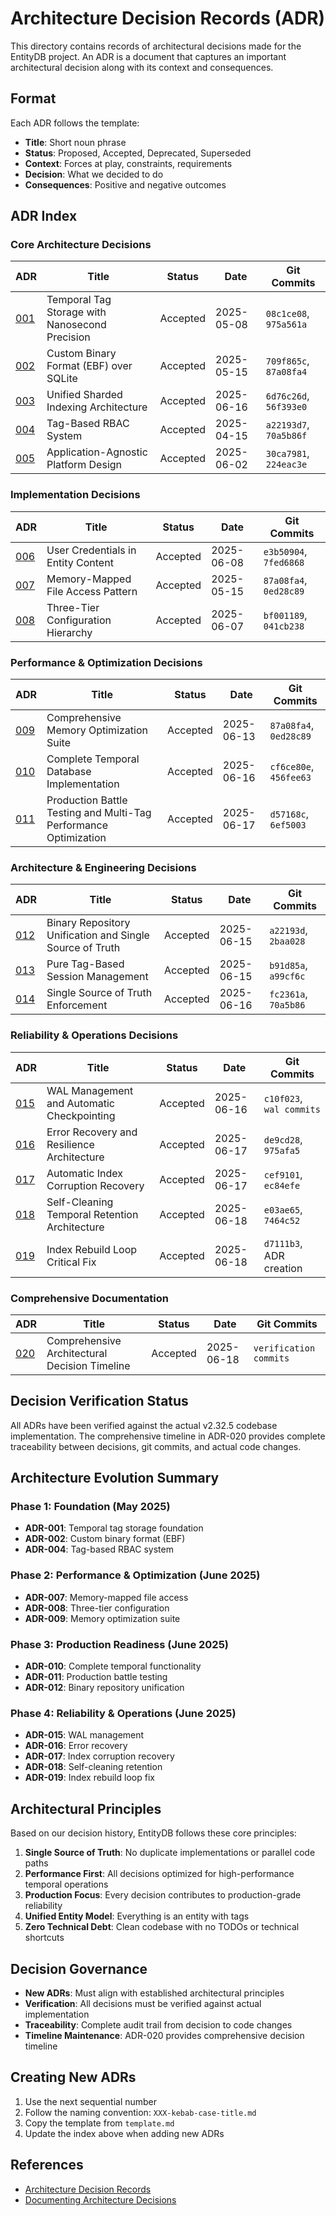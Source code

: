 # Architecture Decision Records (ADR)

This directory contains records of architectural decisions made for the EntityDB project. An ADR is a document that captures an important architectural decision along with its context and consequences.

## Format

Each ADR follows the template:
- **Title**: Short noun phrase
- **Status**: Proposed, Accepted, Deprecated, Superseded
- **Context**: Forces at play, constraints, requirements
- **Decision**: What we decided to do
- **Consequences**: Positive and negative outcomes

## ADR Index

### Core Architecture Decisions

| ADR | Title | Status | Date | Git Commits |
|-----|-------|--------|------|-------------|
| [001](./001-temporal-tag-storage.md) | Temporal Tag Storage with Nanosecond Precision | Accepted | 2025-05-08 | `08c1ce08`, `975a561a` |
| [002](./002-binary-storage-format.md) | Custom Binary Format (EBF) over SQLite | Accepted | 2025-05-15 | `709f865c`, `87a08fa4` |
| [003](./003-unified-sharded-indexing.md) | Unified Sharded Indexing Architecture | Accepted | 2025-06-16 | `6d76c26d`, `56f393e0` |
| [004](./004-tag-based-rbac.md) | Tag-Based RBAC System | Accepted | 2025-04-15 | `a22193d7`, `70a5b86f` |
| [005](./005-application-agnostic-design.md) | Application-Agnostic Platform Design | Accepted | 2025-06-02 | `30ca7981`, `224eac3e` |

### Implementation Decisions

| ADR | Title | Status | Date | Git Commits |
|-----|-------|--------|------|-------------|
| [006](./006-credential-storage-in-entities.md) | User Credentials in Entity Content | Accepted | 2025-06-08 | `e3b50904`, `7fed6868` |
| [007](./007-memory-mapped-file-access.md) | Memory-Mapped File Access Pattern | Accepted | 2025-05-15 | `87a08fa4`, `0ed28c89` |
| [008](./008-three-tier-configuration.md) | Three-Tier Configuration Hierarchy | Accepted | 2025-06-07 | `bf001189`, `041cb238` |

### Performance & Optimization Decisions

| ADR | Title | Status | Date | Git Commits |
|-----|-------|--------|------|-------------|
| [009](./009-memory-optimization-suite.md) | Comprehensive Memory Optimization Suite | Accepted | 2025-06-13 | `87a08fa4`, `0ed28c89` |
| [010](./010-temporal-functionality-completion.md) | Complete Temporal Database Implementation | Accepted | 2025-06-16 | `cf6ce80e`, `456fee63` |
| [011](./011-production-battle-testing.md) | Production Battle Testing and Multi-Tag Performance Optimization | Accepted | 2025-06-17 | `d57168c`, `6ef5003` |

### Architecture & Engineering Decisions

| ADR | Title | Status | Date | Git Commits |
|-----|-------|--------|------|-------------|
| [012](./012-binary-repository-unification.md) | Binary Repository Unification and Single Source of Truth | Accepted | 2025-06-15 | `a22193d`, `2baa028` |
| [013](./013-pure-tag-based-session-management.md) | Pure Tag-Based Session Management | Accepted | 2025-06-15 | `b91d85a`, `a99cf6c` |
| [014](./014-single-source-of-truth-enforcement.md) | Single Source of Truth Enforcement | Accepted | 2025-06-16 | `fc2361a`, `70a5b86` |

### Reliability & Operations Decisions

| ADR | Title | Status | Date | Git Commits |
|-----|-------|--------|------|-------------|
| [015](./015-wal-management-and-checkpointing.md) | WAL Management and Automatic Checkpointing | Accepted | 2025-06-16 | `c10f023`, `wal commits` |
| [016](./016-error-recovery-and-resilience.md) | Error Recovery and Resilience Architecture | Accepted | 2025-06-17 | `de9cd28`, `975afa5` |
| [017](./017-automatic-index-corruption-recovery.md) | Automatic Index Corruption Recovery | Accepted | 2025-06-17 | `cef9101`, `ec84efe` |
| [018](./018-self-cleaning-temporal-retention.md) | Self-Cleaning Temporal Retention Architecture | Accepted | 2025-06-18 | `e03ae65`, `7464c52` |
| [019](./019-index-rebuild-loop-fix.md) | Index Rebuild Loop Critical Fix | Accepted | 2025-06-18 | `d7111b3`, ADR creation |

### Comprehensive Documentation

| ADR | Title | Status | Date | Git Commits |
|-----|-------|--------|------|-------------|
| [020](./020-comprehensive-architectural-timeline.md) | Comprehensive Architectural Decision Timeline | Accepted | 2025-06-18 | `verification commits` |

## Decision Verification Status

All ADRs have been verified against the actual v2.32.5 codebase implementation. The comprehensive timeline in ADR-020 provides complete traceability between decisions, git commits, and actual code changes.

## Architecture Evolution Summary

### Phase 1: Foundation (May 2025)
- **ADR-001**: Temporal tag storage foundation
- **ADR-002**: Custom binary format (EBF)
- **ADR-004**: Tag-based RBAC system

### Phase 2: Performance & Optimization (June 2025)
- **ADR-007**: Memory-mapped file access
- **ADR-008**: Three-tier configuration
- **ADR-009**: Memory optimization suite

### Phase 3: Production Readiness (June 2025)
- **ADR-010**: Complete temporal functionality
- **ADR-011**: Production battle testing
- **ADR-012**: Binary repository unification

### Phase 4: Reliability & Operations (June 2025)
- **ADR-015**: WAL management
- **ADR-016**: Error recovery
- **ADR-017**: Index corruption recovery
- **ADR-018**: Self-cleaning retention
- **ADR-019**: Index rebuild loop fix

## Architectural Principles

Based on our decision history, EntityDB follows these core principles:

1. **Single Source of Truth**: No duplicate implementations or parallel code paths
2. **Performance First**: All decisions optimized for high-performance temporal operations
3. **Production Focus**: Every decision contributes to production-grade reliability
4. **Unified Entity Model**: Everything is an entity with tags
5. **Zero Technical Debt**: Clean codebase with no TODOs or technical shortcuts

## Decision Governance

- **New ADRs**: Must align with established architectural principles
- **Verification**: All decisions must be verified against actual implementation
- **Traceability**: Complete audit trail from decision to code changes
- **Timeline Maintenance**: ADR-020 provides comprehensive decision timeline

## Creating New ADRs

1. Use the next sequential number
2. Follow the naming convention: `XXX-kebab-case-title.md`
3. Copy the template from `template.md`
4. Update the index above when adding new ADRs

## References

- [Architecture Decision Records](https://adr.github.io/)
- [Documenting Architecture Decisions](https://cognitect.com/blog/2011/11/15/documenting-architecture-decisions)